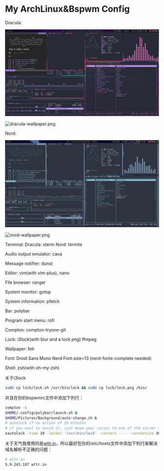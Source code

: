 # My ArchLinux&Bspwm Config

Dracula:

![dracula.png](shot/dracula.png)

![dracula-wallpaper.png](wallpaper/dracula-wallpaper.png)

Nord:

![nord.png](shot/nord.png)

![nord-wallpaper.png](wallpaper/nord-wallpaper.png)

Terminal: Dracula: xterm Nord: termite

Audio output emulator: cava

Message notifier: dunst

Editor: vim(with vim-plus), nano

File browser: ranger

System monitor: gotop

System information: pfetch

Bar: polybar

Program start menu: rofi

Compton: compton-tryone-git

Lock: i3lock(with blur and a lock png) ffmpeg

Wallpaper: feh

Font: Droid Sans Mono Nerd Font:size=13 (nerd-fonts-complete needed)

Shell: zsh(with oh-my-zsh)

关于i3lock

```bash
sudo cp lock/lock.sh /usr/bin/lock && sudo cp lock/lock.png /bin/
```

并且在你的bspwmrc文件中添加下列行：

```bash
compton -b
$HOME/.config/polybar/launch.sh &
$HOME/Pictures/Background/auto-change.sh &
# autolock if no action of 10 minutes
# if you want to avoid it, just move your cursor to one of the corner of screen
xautolock -time 10 -locker '/usr/bin/lock' -corners ---- -cornersize 30 &
```

关于天气我使用的是[wttr.in](https://github.com/chubin/wttr.in)，所以最好在你的/etc/hosts文件中添加下列行来解决域名解析不正确的问题：


```bash
# wttr.in
5.9.243.187 wttr.in
```
